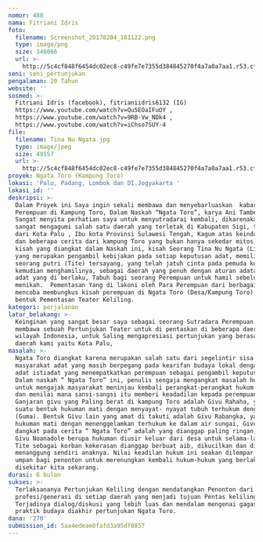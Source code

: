 ```yaml
---
nomor: 480
nama: Fitriani Idris
foto:
  filename: Screenshot_20170204_181122.png
  type: image/png
  size: 346066
  url: >-
    http://5c4cf848f6454dc02ec8-c49fe7e7355d384845270f4a7a0a7aa1.r53.cf2.rackcdn.com/2fb1a5e4-d24f-4f0a-9f4b-0241c2f31901/Screenshot_20170204_181122.png
seni: seni_pertunjukan
pengalaman: 20 Tahun
website: ''
sosmed: >-
  Fitriani Idris (facebook), fitrianiidris6132 (IG)
  https://www.youtube.com/watch?v=Qu5EOaIFuOY ,
  https://www.youtube.com/watch?v=9RB-Vw_NDk4 ,
  https://www.youtube.com/watch?v=iChso7SUY-4
file:
  filename: Tina Nu Ngata.jpg
  type: image/jpeg
  size: 49557
  url: >-
    http://5c4cf848f6454dc02ec8-c49fe7e7355d384845270f4a7a0a7aa1.r53.cf2.rackcdn.com/2ad6b200-7b62-45be-9481-8ae5aab3d70d/Tina%20Nu%20Ngata.jpg
proyek: Ngata Toro (Kampung Toro)
lokasi: 'Palu, Padang, Lombok dan DI.Jogyakarta '
lokasi_id: ''
deskripsi: >-
  Dalam Proyek ini Saya ingin sekali membawa dan menyebarluaskan  kabar
  Perempuan di Kampung Toro, Dalam Naskah “Ngata Toro”, karya Ani Tambero ,
  Sangat menyita perhatian saya untuk menyutradarai kembali, dikarenakan saya
  sangat mengagumi salah satu daerah yang terletak di Kabupaten Sigi, tak jauh
  dari Kota Palu , Ibu kota Provinsi Sulawesi Tengah, Kagum atas keindahan alam
  dan beberapa cerita dari kampung Toro yang bukan hanya sekedar mitos, seperti
  kisah yang diangkat dalam Naskah ini, kisah Seorang Tina Nu Ngata (Lingkumene)
  yang merupakan pengambil kebijakan pada setiap keputusan adat, memiliki
  seorang putri (Tite) tersayang, yang telah jatuh cinta pada pemuda kota dan
  kemudian menghamilinya, sebagai daerah yang penuh dengan aturan adata/hukum
  adat yang di berlaku, Tabuh bagi seorang Perempuan untuk hamil sebelum
  menikah.  Pementasan Yang di lakoni oleh Para Perempuan dari berbagai profesi
  mencoba membungkus kisah perempuan di Ngata Toro (Desa/Kampung Toro) dalam
  bentuk Pementasan Teater Keliling.
kategori: perjalanan
latar_belakang: >-
  Keinginan yang sangat besar saya sebagai seorang Sutradara Perempuan  untuk
  membawa sebuah Pertunjukan Teater untuk di pentaskan di beberapa daerah di
  wilayah Indonesia, untuk Saling mengapresiasi pertunjukan yang berasal dari
  daerah kami yaitu Kota Palu,  
masalah: >-
  Ngata Toro diangkat karena merupakan salah satu dari segelintir sisa
  masyarakat adat yang masih berpegang pada kearifan budaya lokal dengan tatanan
  adat istiadat yang menempatkatkan perempuan sebagai pengambil keputusan utama.
  Dalam naskah “ Ngata Toro” ini, penulis sengaja mengangkat masalah hukum adat
  untuk mengajak masyarakat meninjau kembali perangkat-perangkat hukum yang ada
  dan menilai mana sansi-sangsi itu memberi keadadilan kepada perempuan.
  Ganjaran givu yang Paling berat di kampung Toro adalah Givu Rahaha, yaitu
  suatu bentuk hukuman mati dengan menyayat- nyayat tubuh terhukum dengan parang
  (Guma). Bentuk Givu lain yang amat di takuti adalah Givu Rabangka, yaitu
  hukuman mati dengan menenggelamkan terhukum ke dalam air sungai, Givu yang
  dangkat pada cerita “ Ngata Toro” adalah yang dianggap paling ringan, yaitu
  Givu Noanadole berupa hukuman diusir keluar dari desa untuk selama-lamnya.
  Tite sebagai korban kekerasan dianggap berbuat aib, dikucilkan dan dibiarkan
  menanggung sendiri anaknya. Nilai keadilan hukum ini seakan dilempar sebagai
  umpan bagi penonton untuk merenungkan kembali hukum-hukum yang berlaku
  disekitar kita sekarang.
durasi: 6 bulan
sukses: >-
  Terlaksananya Pertunjukan Keliling dengan mendatangkan Penonton dari berbagai
  profesi/generasi di setiap daerah yang menjadi tujuan Pentas keliling dan
  Terjadinya dialog/diskusi yang lebih luas dan mendalam mengenai gagasan dan
  praktik budaya diakhir pertunjukan Ngata Toro. 
dana: '270'
submission_id: 5aa4edeae0fafd3a95df0857
---
```

